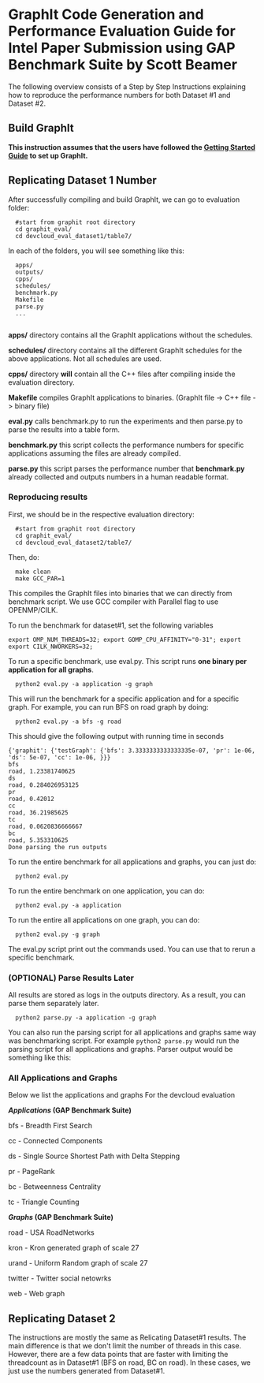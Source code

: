 # GraphIt Code Generation and Performance Evaluation Guide for Intel Paper Submission using GAP Benchmark Suite by Scott Beamer

The following overview consists of a Step by Step Instructions explaining how to reproduce the performance numbers for both Dataset #1 and Dataset #2. 

## Build GraphIt
**This instruction assumes that the users have followed the [Getting Started Guide](https://github.com/GraphIt-DSL/graphit/blob/master/README.md ) to set up GraphIt.** 


## Replicating Dataset 1 Number
After successfully compiling and build GraphIt, we can go to evaluation folder:


```
  #start from graphit root directory
  cd graphit_eval/
  cd devcloud_eval_dataset1/table7/

```



In each of the folders, you will see something like this:

```
  apps/
  outputs/
  cpps/
  schedules/
  benchmark.py
  Makefile
  parse.py
  ...


```

**apps/** directory contains all the GraphIt applications without the schedules. 

**schedules/** directory contains all the different GraphIt schedules for the above applications. Not all schedules are used. 

**cpps/** directory **will** contain all the C++ files after compiling inside the evaluation directory.

**Makefile** compiles GraphIt applications to binaries. (GraphIt file -> C++ file -> binary file)

**eval.py** calls benchmark.py to run the experiments  and then parse.py to parse the results into a table form.

**benchmark.py** this script collects the performance numbers for specific applications assuming the files are already compiled. 

**parse.py** this script parses the performance number that **benchmark.py** already collected and outputs numbers in a human readable format. 


### Reproducing results

First, we should be in the respective evaluation directory:

```
  #start from graphit root directory
  cd graphit_eval/
  cd devcloud_eval_dataset2/table7/

```

Then, do:

```
  make clean
  make GCC_PAR=1 

```

This compiles the GraphIt files into binaries that we can directly from benchmark script. We use GCC compiler with Parallel flag to use OPENMP/CILK.



To run the benchmark for dataset#1, set the following variables

```
export OMP_NUM_THREADS=32; export GOMP_CPU_AFFINITY="0-31"; export export CILK_NWORKERS=32;
```

To run a specific benchmark, use eval.py. This script runs **one binary per application for all graphs**.

```
  python2 eval.py -a application -g graph

```

This will run the benchmark for a specific application and for a specific graph. For example, you can run BFS on road graph by doing:

```
  python2 eval.py -a bfs -g road
```

This should give the following output with running time in seconds
```
{'graphit': {'testGraph': {'bfs': 3.3333333333333335e-07, 'pr': 1e-06, 'ds': 5e-07, 'cc': 1e-06, }}}
bfs
road, 1.23381740625
ds
road, 0.284026953125
pr
road, 0.42012
cc
road, 36.21985625
tc
road, 0.0620836666667
bc
road, 5.353310625
Done parsing the run outputs
```

To run the entire benchmark for all applications and graphs, you can just do:

```
  python2 eval.py 
```

To run the entire benchmark on one application, you can do:

```
  python2 eval.py -a application
```

To run the entire all applications on one graph, you can do:

```
  python2 eval.py -g graph
```

The eval.py script print out the commands used. You can use that to rerun a specific benchmark. 


### (OPTIONAL) Parse Results Later

All results are stored as logs in the outputs directory. As a result, you can parse them separately later.

```
  python2 parse.py -a application -g graph
```

You can also run the parsing script for all applications and graphs same way was benchmarking script. For example ```python2 parse.py``` would run the parsing script for all applications and graphs. Parser output would be something like this:

### All Applications and Graphs

Below we list the applications and graphs For the devcloud evaluation

**_Applications_ (GAP Benchmark Suite)**

bfs - Breadth First Search

cc - Connected Components

ds - Single Source Shortest Path with Delta Stepping

pr - PageRank  

bc - Betweenness Centrality 

tc - Triangle Counting

**_Graphs_ (GAP Benchmark Suite)**

road - USA RoadNetworks

kron - Kron generated graph of scale 27

urand - Uniform Random graph of scale 27

twitter - Twitter social netowrks

web - Web graph


## Replicating Dataset 2

The instructions are mostly the same as Relicating Dataset#1 results.
The main difference is that we don't limit the number of threads in this case. However, there are a few data points that are faster with limiting the threadcount as in Dataset#1 (BFS on road, BC on road). In these cases, we just use the numbers generated from Dataset#1.

